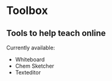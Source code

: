 # Toolbox

## Tools to help teach online

Currently available:

- Whiteboard
- Chem Sketcher
- Texteditor

